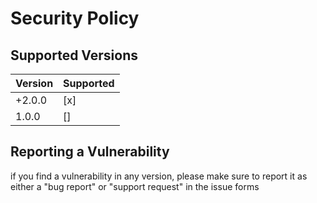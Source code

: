 # Security Policy

## Supported Versions

| Version | Supported          |
| ------- | ------------------ |
| +2.0.0   | [x] |
| 1.0.0   | [] |

## Reporting a Vulnerability

if you find a vulnerability in any version, please make sure to report it as either a "bug report" or "support request" in the issue forms


